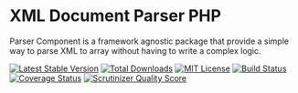 XML Document Parser PHP
==============


Parser Component is a framework agnostic package that provide a simple way to parse XML to array without having to write a complex logic.

[![Latest Stable Version](https://img.shields.io/github/release/laravie/parser.svg?style=flat-square)](https://packagist.org/packages/laravie/parser)
[![Total Downloads](https://img.shields.io/packagist/dt/laravie/parser.svg?style=flat-square)](https://packagist.org/packages/laravie/parser)
[![MIT License](https://img.shields.io/packagist/l/laravie/parser.svg?style=flat-square)](https://packagist.org/packages/laravie/parser)
[![Build Status](https://img.shields.io/travis/laravie/parser/master.svg?style=flat-square)](https://travis-ci.org/laravie/parser)
[![Coverage Status](https://img.shields.io/coveralls/laravie/parser/master.svg?style=flat-square)](https://coveralls.io/r/laravie/parser?branch=master)
[![Scrutinizer Quality Score](https://img.shields.io/scrutinizer/g/laravie/parser/master.svg?style=flat-square)](https://scrutinizer-ci.com/g/laravie/parser/)
